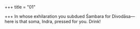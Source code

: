 +++
title = "01"

+++
In whose exhilaration you subdued Śambara for Divodāsa—  
here is that soma, Indra, pressed for you. Drink!  
